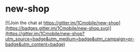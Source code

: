# new-shop

[![Join the chat at https://gitter.im/1Cmobile/new-shop](https://badges.gitter.im/1Cmobile/new-shop.svg)](https://gitter.im/1Cmobile/new-shop?utm_source=badge&utm_medium=badge&utm_campaign=pr-badge&utm_content=badge)